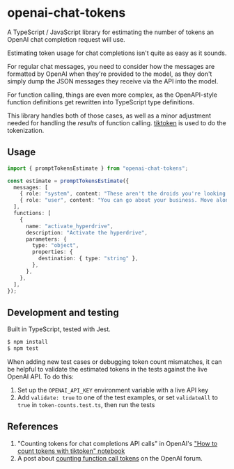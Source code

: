 # openai-chat-tokens

A TypeScript / JavaScript library for estimating the number of tokens an OpenAI chat completion request will use.

Estimating token usage for chat completions isn't quite as easy as it sounds.

For regular chat messages, you need to consider how the messages are formatted by OpenAI when they're provided to the model, as they don't simply dump the JSON messages they receive via the API into the model.

For function calling, things are even more complex, as the OpenAPI-style function definitions get rewritten into TypeScript type definitions.

This library handles both of those cases, as well as a minor adjustment needed for handling the _results_ of function calling. [tiktoken](https://github.com/dqbd/tiktoken) is used to do the tokenization.

## Usage

```typescript
import { promptTokensEstimate } from "openai-chat-tokens";

const estimate = promptTokensEstimate({
  messages: [
    { role: "system", content: "These aren't the droids you're looking for" },
    { role: "user", content: "You can go about your business. Move along." },
  ],
  functions: [
    {
      name: "activate_hyperdrive",
      description: "Activate the hyperdrive",
      parameters: {
        type: "object",
        properties: {
          destination: { type: "string" },
        },
      },
    },
  ],
});
```

## Development and testing

Built in TypeScript, tested with Jest.

```bash
$ npm install
$ npm test
```

When adding new test cases or debugging token count mismatches, it can be helpful to validate the estimated tokens in the tests against the live OpenAI API. To do this:

1. Set up the `OPENAI_API_KEY` environment variable with a live API key
2. Add `validate: true` to one of the test examples, or set `validateAll` to `true` in `token-counts.test.ts`, then run the tests

## References

1. "Counting tokens for chat completions API calls" in OpenAI's ["How to count tokens with tiktoken" notebook](https://github.com/openai/openai-cookbook/blob/main/examples/How_to_count_tokens_with_tiktoken.ipynb)
2. A post about [counting function call tokens](https://community.openai.com/t/how-to-calculate-the-tokens-when-using-function-call/266573/23) on the OpenAI forum.

